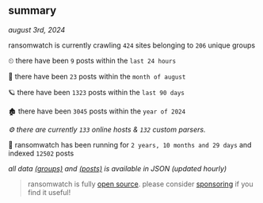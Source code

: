 
## summary
_august 3rd, 2024_

ransomwatch is currently crawling `424` sites belonging to `206` unique groups

⏲ there have been `9` posts within the `last 24 hours`

🦈 there have been `23` posts within the `month of august`

🪐 there have been `1323` posts within the `last 90 days`

🏚 there have been `3045` posts within the `year of 2024`

_⚙️ there are currently `133` online hosts & `132` custom parsers._

🦕 ransomwatch has been running for `2 years, 10 months and 29 days` and indexed `12502` posts

_all data  [(groups)](http://ransomwhat.telemetry.ltd/groups) and [(posts)](http://ransomwhat.telemetry.ltd/posts) is available in JSON (updated hourly)_

> ransomwatch is fully [open source](https://github.com/joshhighet/ransomwatch#ransomwatch--). please consider [sponsoring](https://github.com/sponsors/joshhighet) if you find it useful!
